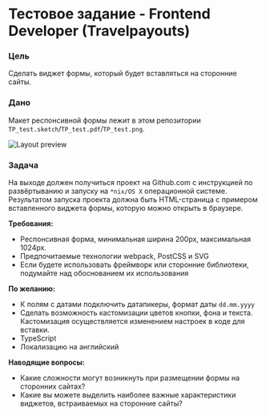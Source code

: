 # Тестовое задание - Frontend Developer (Travelpayouts)

### Цель

Сделать виджет формы, который будет вставляться на сторонние сайты.

### Дано

Макет респонсивной формы лежит в этом репозитории `TP_test.sketch`/`TP_test.pdf`/`TP_test.png`.

![Layout preview](/maket_preview.png?raw=true "Layout preview")

### Задача

На выходе должен получиться проект на Github.com с инструкцией по развёртыванию и запуску на `*nix/OS X` операционной системе.
Результатом запуска проекта должна быть HTML-страница с примером вставленного виджета формы, которую можно открыть в браузере.

**Требования:**

- Респонсивная форма, минимальная ширина 200px, максимальная 1024px.
- Предпочитаемые технологии webpack, PostCSS и SVG
- Если будете использовать фреймворк или сторонние библиотеки, подумайте над обоснованием их использования

**По желанию:**

- К полям с датами подключить датапикеры, формат даты `dd.mm.yyyy`
- Сделать возможность кастомизации цветов кнопки, фона и текста. Кастомизация осуществляется изменением настроек в коде для вставки.
- TypeScript
- Локализацию на английский

**Наводящие вопросы:**

- Какие сложности могут возникнуть при размещении формы на сторонних сайтах?
- Какие вы можете выделить наиболее важные характеристики виджетов, встраиваемых на сторонние сайты?